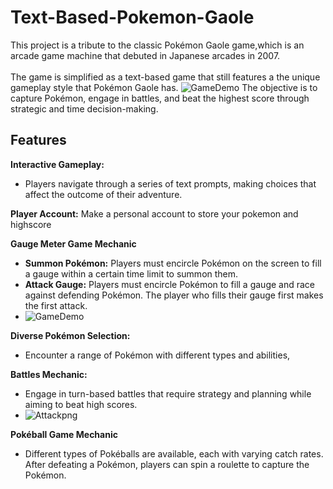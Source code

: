 # Text-Based-Pokemon-Gaole 
This project is a tribute to the classic Pokémon Gaole game,which is an arcade game machine that debuted in Japanese arcades in 2007.  
<br> The game is simplified as a text-based game that still features a the unique gameplay style that Pokémon Gaole has.
![GameDemo](/Images/GaoleDemo.gif)
The objective is to capture Pokémon, engage in battles, and beat the highest score through strategic and time decision-making.


## Features
**Interactive Gameplay:** 
* Players navigate through a series of text prompts, making choices that affect the outcome of their adventure.

**Player Account:**
Make a personal account to store your pokemon and highscore
  
**Gauge Meter Game Mechanic**
* **Summon Pokémon:** Players must encircle Pokémon on the screen to fill a gauge within a certain time limit to summon them.
* **Attack Gauge:** Players must encircle Pokémon to fill a gauge and race against defending Pokémon. The player who fills their gauge first makes the first attack.
* ![GameDemo](/Images/AttackGauge.png)


**Diverse Pokémon Selection:**
* Encounter a range of Pokémon with different types and abilities, 
  
**Battles Mechanic:**
* Engage in turn-based battles that require strategy and planning while aiming to beat high scores.
* ![Attackpng](/Images/CounterAttackDemo.png)


**Pokéball Game Mechanic**
* Different types of Pokéballs are available, each with varying catch rates. After defeating a Pokémon, players can spin a roulette to capture the Pokémon.

